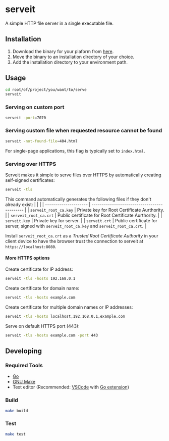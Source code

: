 # serveit
A simple HTTP file server in a single executable file.

## Installation

1. Download the binary for your plaform from [here](https://github.com/samherrmann/serveit/releases/).
2. Move the binary to an installation directory of your choice.
3. Add the installation directory to your environment path.

## Usage

```sh
cd root/of/project/you/want/to/serve
serveit
```

### Serving on custom port
```sh
serveit -port=7070
```

### Serving custom file when requested resource cannot be found
```sh
serveit -not-found-file=404.html
```
For single-page applications, this flag is typically set to `index.html`.

### Serving over HTTPS
Serveit makes it simple to serve files over HTTPS by automatically creating
self-signed certificates:

```sh
serveit -tls
```
This command automatically generates the following files if they don't already exist:
|                       |                                              |
| --------------------- | -------------------------------------------- |
| `serveit_root_ca.key` | Private key for Root Certificate Aurthority. |
| `serveit_root_ca.crt` | Public certificate for Root Certificate Aurthority. |
| `serveit.key`         | Private key for server. |
| `serveit.crt`         | Public certificate for server, signed with `serveit_root_ca.key` and `serveit_root_ca.crt`. |

Install `serveit_root_ca.crt` as a _Trusted Root Certificate Authority_ in your
client device to have the browser trust the connection to serveit at
`https://localhost:8080`.

#### More HTTPS options
Create certificate for IP address:
```sh
serveit -tls -hosts 192.168.0.1
```
Create certificate for domain name:
```sh
serveit -tls -hosts example.com
```
Create certificate for multiple domain names or IP addresses:
```sh
serveit -tls -hosts localhost,192.168.0.1,example.com
```
Serve on default HTTPS port (443):
```sh
serveit -tls -hosts example.com -port 443
```

## Developing

### Required Tools

* [Go](https://golang.org/)
* [GNU Make](https://www.gnu.org/software/make/)
* Text editor (Recommended: [VSCode](https://code.visualstudio.com/) with 
   [Go extension](https://marketplace.visualstudio.com/items?itemName=golang.Go))

### Build

```sh
make build
```

### Test

```sh
make test
```





